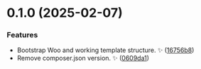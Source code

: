 # 0.1.0 (2025-02-07)


### Features

* Bootstrap Woo and working template structure. ✨ ([16756b8](https://github.com/JCO-Digital/jcore-woo/commit/16756b86f9f06c32c28a0544d6a5af2720e80fcc))
* Remove composer.json version. ✨ ([0609da1](https://github.com/JCO-Digital/jcore-woo/commit/0609da11b6d639485b1dc50692bb30be7d6e5369))



